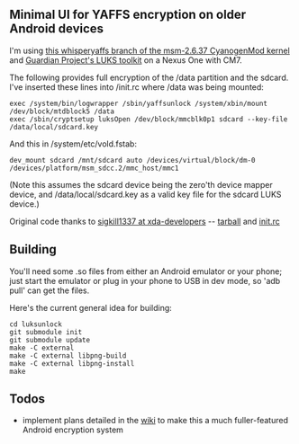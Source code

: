 Minimal UI for YAFFS encryption on older Android devices
--------

I'm using [this whisperyaffs branch of the msm-2.6.37 CyanogenMod kernel](https://github.com/garyp/cm-kernel/commits/whisper_yaffs) and [Guardian Project's LUKS toolkit](https://github.com/guardianproject/LUKS) on a Nexus One with CM7.

The following provides full encryption of the /data partition and the sdcard.  I've inserted these lines into /init.rc where /data was being mounted:

    exec /system/bin/logwrapper /sbin/yaffsunlock /system/xbin/mount /dev/block/mtdblock5 /data
    exec /sbin/cryptsetup luksOpen /dev/block/mmcblk0p1 sdcard --key-file /data/local/sdcard.key

And this in /system/etc/vold.fstab:

    dev_mount sdcard /mnt/sdcard auto /devices/virtual/block/dm-0 /devices/platform/msm_sdcc.2/mmc_host/mmc1

(Note this assumes the sdcard device being the zero'th device mapper device, and /data/local/sdcard.key as a valid key file for the sdcard LUKS device.)

Original code thanks to [sigkill1337 at xda-developers](http://forum.xda-developers.com/showthread.php?t=866131) -- [tarball](http://forum.xda-developers.com/attachment.php?attachmentid=459501&d=1291847781) and [init.rc](http://forum.xda-developers.com/attachment.php?attachmentid=459500&d=1291847781)

Building
--------

You'll need some .so files from either an Android emulator or your phone; just
start the emulator or plug in your phone to USB in dev mode, so 'adb pull' can
get the files.

Here's the current general idea for building:

    cd luksunlock
    git submodule init
    git submodule update
    make -C external
    make -C external libpng-build
    make -C external libpng-install
    make

Todos
--------

- implement plans detailed in the [wiki](https://github.com/scintill/yaffsunlock/wiki) to make this a much fuller-featured Android encryption system